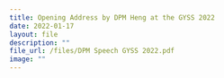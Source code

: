 ```yaml
---
title: Opening Address by DPM Heng at the GYSS 2022
date: 2022-01-17
layout: file
description: ""
file_url: /files/DPM Speech GYSS 2022.pdf
image: ""
---
```

